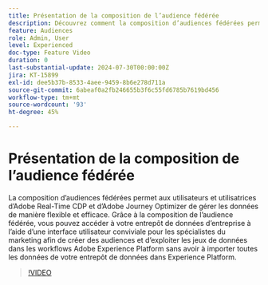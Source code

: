 ```yaml
---
title: Présentation de la composition de l’audience fédérée
description: Découvrez comment la composition d’audiences fédérées permet aux utilisateurs et utilisatrices d’Adobe Real-Time CDP et d’Adobe Journey Optimizer de gérer les données de manière flexible et efficace.
feature: Audiences
role: Admin, User
level: Experienced
doc-type: Feature Video
duration: 0
last-substantial-update: 2024-07-30T00:00:00Z
jira: KT-15899
exl-id: dee5b37b-8533-4aee-9459-8b6e278d711a
source-git-commit: 6abeaf0a2fb246655b3f6c55fd6785b7619bd456
workflow-type: tm+mt
source-wordcount: '93'
ht-degree: 45%

---
```


# Présentation de la composition de l’audience fédérée

La composition d’audiences fédérées permet aux utilisateurs et utilisatrices d’Adobe Real-Time CDP et d’Adobe Journey Optimizer de gérer les données de manière flexible et efficace. Grâce à la composition de l’audience fédérée, vous pouvez accéder à votre entrepôt de données d’entreprise à l’aide d’une interface utilisateur conviviale pour les spécialistes du marketing afin de créer des audiences et d’exploiter les jeux de données dans les workflows Adobe Experience Platform sans avoir à importer toutes les données de votre entrepôt de données dans Experience Platform.

>[!VIDEO](https://video.tv.adobe.com/v/3432261/?learn=on&enablevpops)
